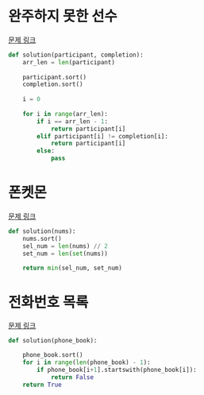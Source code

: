 # 완주하지 못한 선수
[문제 링크](https://school.programmers.co.kr/learn/courses/30/lessons/42576)
```python
def solution(participant, completion):
    arr_len = len(participant)
    
    participant.sort()
    completion.sort()
    
    i = 0
    
    for i in range(arr_len):
        if i == arr_len - 1:
            return participant[i]
        elif participant[i] != completion[i]:
            return participant[i]
        else:
            pass
```

# 폰켓몬
[문제 링크](https://school.programmers.co.kr/learn/courses/30/lessons/1845)
```python
def solution(nums):
    nums.sort()
    sel_num = len(nums) // 2
    set_num = len(set(nums))

    return min(sel_num, set_num)
```

# 전화번호 목록
[문제 링크](https://school.programmers.co.kr/learn/courses/30/lessons/42577)
```python
def solution(phone_book):

    phone_book.sort()
    for i in range(len(phone_book) - 1):
        if phone_book[i+1].startswith(phone_book[i]):
            return False
    return True
```

```python

```

```python

```

```python

```

